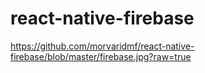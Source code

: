 # react-native-firebase

https://github.com/morvaridmf/react-native-firebase/blob/master/firebase.jpg?raw=true
